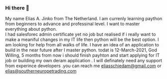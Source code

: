 ### Hi there 👋

<!--
**CaptainJinko/CaptainJinko** is a ✨ _special_ ✨ repository because its `README.md` (this file) appears on your GitHub profile.

Here are some ideas to get you started:

- 🔭 I’m currently working on ...
- 🌱 I’m currently learning ...
- 👯 I’m looking to collaborate on ...
- 🤔 I’m looking for help with ...
- 💬 Ask me about ...
- 📫 How to reach me: ...
- 😄 Pronouns: ...
- ⚡ Fun fact: ...
-->
My name Elias A. Jinko from The Netherland. I am currenly learning paython from beginners to advance and professinal level. I want to master everything about python.  
I had salesforec admin certificate yet no job but realised if i really want to make a meaniful changes in my IT life then python will be the best option. I am looking for help from 
all walks of life. I have an idea of an application to build in the near future after I master python. todat is 12-March-2021, God Willing, 5 months from now i should finish payhton
and start applying for IT job or building my own deram application . I will definately need any support from experince developers .you can reach me eliasschiedam@gmail.com or 
elias@southerneuropetrading.com   
